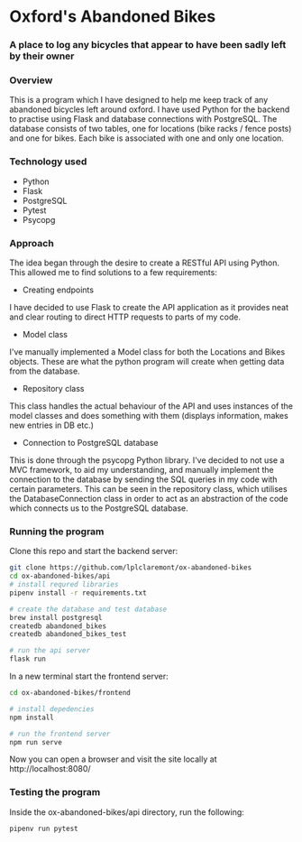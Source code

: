 # Oxford's Abandoned Bikes
### A place to log any bicycles that appear to have been sadly left by their owner

### Overview
This is a program which I have designed to help me keep track of any abandoned bicycles left around oxford. I have used Python for the backend to practise using Flask and database connections with PostgreSQL.
The database consists of two tables, one for locations (bike racks / fence posts) and one for bikes. Each bike is associated with one and only one location.

### Technology used
- Python
- Flask
- PostgreSQL
- Pytest
- Psycopg

### Approach
The idea began through the desire to create a RESTful API using Python. This allowed me to find solutions to a few requirements:
- Creating endpoints

I have decided to use Flask to create the API application as it provides neat and clear routing to direct HTTP requests to parts of my code.
- Model class

I've manually implemented a Model class for both the Locations and Bikes objects. These are what the python program will create when getting data from the database.
- Repository class

This class handles the actual behaviour of the API and uses instances of the model classes and does something with them (displays information, makes new entries in DB etc.)
- Connection to PostgreSQL database

This is done through the psycopg Python library. I've decided to not use a MVC framework, to aid my understanding, and manually implement the connection to the database by sending the SQL queries in my code with certain parameters. This can be seen in the repository class, which utilises the DatabaseConnection class in order to act as an abstraction of the code which connects us to the PostgreSQL database.

### Running the program
Clone this repo and start the backend server:
```bash
git clone https://github.com/lplclaremont/ox-abandoned-bikes
cd ox-abandoned-bikes/api
# install requred libraries
pipenv install -r requirements.txt

# create the database and test database
brew install postgresql
createdb abandoned_bikes
createdb abandoned_bikes_test

# run the api server
flask run
```
In a new terminal start the frontend server:

```bash
cd ox-abandoned-bikes/frontend

# install depedencies
npm install

# run the frontend server
npm run serve
```

Now you can open a browser and visit the site locally at http://localhost:8080/

### Testing the program
Inside the ox-abandoned-bikes/api directory, run the following:

```bash
pipenv run pytest
```